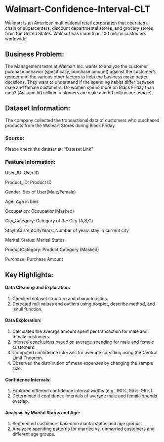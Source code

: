 # Walmart-Confidence-Interval-CLT
Walmart is an American multinational retail corporation that operates a chain of supercenters, discount departmental stores, and grocery stores from the United States. Walmart has more than 100 million customers worldwide.

## Business Problem:
The Management team at Walmart Inc. wants to analyze the customer purchase behavior (specifically, purchase amount) against the customer’s gender and the various other factors to help the business make better decisions. 
They want to understand if the spending habits differ between male and female customers: Do women spend more on Black Friday than men? (Assume 50 million customers are male and 50 million are female).

## Dataset Information:
The company collected the transactional data of customers who purchased products from the Walmart Stores during Black Friday.

### Source:
Please check the dataset at: "Dataset Link"

### Feature Information:
User_ID: User ID

Product_ID: Product ID

Gender: Sex of User(Male/Female)

Age: Age in bins

Occupation: Occupation(Masked)

City_Category: Category of the City (A,B,C)

StayInCurrentCityYears: Number of years stay in current city

Marital_Status: Marital Status

ProductCategory: Product Category (Masked)

Purchase: Purchase Amount
## Key Highlights:
#### Data Cleaning and Exploration:
1. Checked dataset structure and characteristics.
2. Detected null values and outliers using boxplot, describe method, and isnull function.
   
#### Data Exploration:
1. Calculated the average amount spent per transaction for male and female customers.
2. Inferred conclusions based on average spending for male and female customers.
3. Computed confidence intervals for average spending using the Central Limit Theorem.
4. Observed the distribution of mean expenses by changing the sample size.
   
#### Confidence Intervals:
1. Explored different confidence interval widths (e.g., 90%, 95%, 99%).
2. Determined if confidence intervals of average male and female spends overlap.

#### Analysis by Marital Status and Age:
1. Segmented customers based on marital status and age groups.
2. Analyzed spending patterns for married vs. unmarried customers and different age groups.
